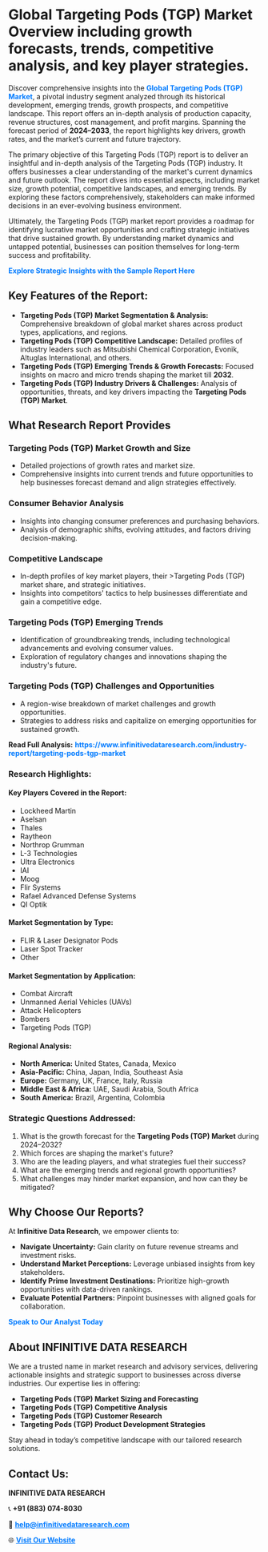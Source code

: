<h1>Global Targeting Pods (TGP) Market Overview including growth forecasts, trends, competitive analysis, and key player strategies.</h1>
<p>
Discover comprehensive insights into the 
<a href="https://www.infinitivedataresearch.com/industry-report/targeting-pods-tgp-market" rel="dofollow" style="color: #007BFF; text-decoration: none;"><strong>Global Targeting Pods (TGP) Market</strong></a>, a pivotal industry segment analyzed through its historical development, emerging trends, growth prospects, and competitive landscape. This report offers an in-depth analysis of production capacity, revenue structures, cost management, and profit margins. Spanning the forecast period of <strong>2024–2033</strong>, the report highlights key drivers, growth rates, and the market’s current and future trajectory.
</p>
<p>
The primary objective of this Targeting Pods (TGP) report is to deliver an insightful and in-depth analysis of the Targeting Pods (TGP) industry. It offers businesses a clear understanding of the market's current dynamics and future outlook. The report dives into essential aspects, including market size, growth potential, competitive landscapes, and emerging trends. By exploring these factors comprehensively, stakeholders can make informed decisions in an ever-evolving business environment.
</p>
<p>
Ultimately, the Targeting Pods (TGP) market report provides a roadmap for identifying lucrative market opportunities and crafting strategic initiatives that drive sustained growth. By understanding market dynamics and untapped potential, businesses can position themselves for long-term success and profitability.
</p>
<p>
<a href="https://www.infinitivedataresearch.com/request-sample/reportId=103557" style="color: #007BFF; text-decoration: none;"><strong>Explore Strategic Insights with the Sample Report Here</strong></a>
</p>

<h2>Key Features of the Report:</h2>
<ul>
<li><strong>Targeting Pods (TGP) Market Segmentation & Analysis:</strong> Comprehensive breakdown of global market shares across product types, applications, and regions.</li>
<li><strong>Targeting Pods (TGP) Competitive Landscape:</strong> Detailed profiles of industry leaders such as Mitsubishi Chemical Corporation, Evonik, Altuglas International, and others.</li>
<li><strong>Targeting Pods (TGP) Emerging Trends & Growth Forecasts:</strong> Focused insights on macro and micro trends shaping the market till <strong>2032</strong>.</li>
<li><strong>Targeting Pods (TGP) Industry Drivers & Challenges:</strong> Analysis of opportunities, threats, and key drivers impacting the <strong>Targeting Pods (TGP) Market</strong>.</li>
</ul>

<h2>What Research Report Provides</h2>
<h3>Targeting Pods (TGP) Market Growth and Size</h3>
<ul>
<li>Detailed projections of growth rates and market size.</li>
<li>Comprehensive insights into current trends and future opportunities to help businesses forecast demand and align strategies effectively.</li>
</ul>

<h3>Consumer Behavior Analysis</h3>
<ul>
<li>Insights into changing consumer preferences and purchasing behaviors.</li>
<li>Analysis of demographic shifts, evolving attitudes, and factors driving decision-making.</li>
</ul>

<h3>Competitive Landscape</h3>
<ul>
<li>In-depth profiles of key market players, their >Targeting Pods (TGP) market share, and strategic initiatives.</li>
<li>Insights into competitors' tactics to help businesses differentiate and gain a competitive edge.</li>
</ul>

<h3>Targeting Pods (TGP) Emerging Trends</h3>
<ul>
<li>Identification of groundbreaking trends, including technological advancements and evolving consumer values.</li>
<li>Exploration of regulatory changes and innovations shaping the industry's future.</li>
</ul>

<h3>Targeting Pods (TGP) Challenges and Opportunities</h3>
<ul>
<li>A region-wise breakdown of market challenges and growth opportunities.</li>
<li>Strategies to address risks and capitalize on emerging opportunities for sustained growth.</li>
</ul>
<p><strong>Read Full Analysis:</strong> <a href="https://www.infinitivedataresearch.com/industry-report/targeting-pods-tgp-market" rel="dofollow" style="color: #007BFF; text-decoration: none;"><strong>https://www.infinitivedataresearch.com/industry-report/targeting-pods-tgp-market</strong></a></p>
<h3>Research Highlights:</h3>
<h4>Key Players Covered in the Report:</h4>
<ul><li>Lockheed Martin</li><li>Aselsan</li><li>Thales</li><li>Raytheon</li><li>Northrop Grumman</li><li>L-3 Technologies</li><li>Ultra Electronics</li><li>IAI</li><li>Moog</li><li>Flir Systems</li><li>Rafael Advanced Defense Systems</li><li>QI Optik</li></ul>
<h4>Market Segmentation by Type:</h4>
<ul><li>FLIR &amp; Laser Designator Pods</li><li>Laser Spot Tracker</li><li>Other</li></ul>
<h4>Market Segmentation by Application:</h4>
<ul><li>Combat Aircraft</li><li>Unmanned Aerial Vehicles (UAVs)</li><li>Attack Helicopters</li><li>Bombers</li><li>Targeting Pods (TGP)</li></ul>

<h4>Regional Analysis:</h4>
<ul>
<li><strong>North America:</strong> United States, Canada, Mexico</li>
<li><strong>Asia-Pacific:</strong> China, Japan, India, Southeast Asia</li>
<li><strong>Europe:</strong> Germany, UK, France, Italy, Russia</li>
<li><strong>Middle East & Africa:</strong> UAE, Saudi Arabia, South Africa</li>
<li><strong>South America:</strong> Brazil, Argentina, Colombia</li>
</ul>

<h3>Strategic Questions Addressed:</h3>
<ol>
<li>What is the growth forecast for the <strong>Targeting Pods (TGP) Market</strong> during 2024–2032?</li>
<li>Which forces are shaping the market's future?</li>
<li>Who are the leading players, and what strategies fuel their success?</li>
<li>What are the emerging trends and regional growth opportunities?</li>
<li>What challenges may hinder market expansion, and how can they be mitigated?</li>
</ol>

<h2>Why Choose Our Reports?</h2>
<p>At <strong>Infinitive Data Research</strong>, we empower clients to:</p>
<ul>
<li><strong>Navigate Uncertainty:</strong> Gain clarity on future revenue streams and investment risks.</li>
<li><strong>Understand Market Perceptions:</strong> Leverage unbiased insights from key stakeholders.</li>
<li><strong>Identify Prime Investment Destinations:</strong> Prioritize high-growth opportunities with data-driven rankings.</li>
<li><strong>Evaluate Potential Partners:</strong> Pinpoint businesses with aligned goals for collaboration.</li>
</ul>
<p><a href="https://www.infinitivedataresearch.com/industry-report/targeting-pods-tgp-market" rel="dofollow" style="color: #007BFF; text-decoration: none;"><strong>Speak to Our Analyst Today</strong></a></p>

<h2>About INFINITIVE DATA RESEARCH</h2>
<p>We are a trusted name in market research and advisory services, delivering actionable insights and strategic support to businesses across diverse industries. Our expertise lies in offering:</p>
<ul>
<li><strong>Targeting Pods (TGP) Market Sizing and Forecasting</strong></li>
<li><strong>Targeting Pods (TGP) Competitive Analysis</strong></li>
<li><strong>Targeting Pods (TGP) Customer Research</strong></li>
<li><strong>Targeting Pods (TGP) Product Development Strategies</strong></li>
</ul>
<p>Stay ahead in today’s competitive landscape with our tailored research solutions.</p>

<h2>Contact Us:</h2>
<p><strong>INFINITIVE DATA RESEARCH</strong></p>
<p>📞 <strong>+91 (883) 074-8030</strong></p>
<p>📧 <strong><a href="mailto:help@infinitivedataresearch.com" style="color: #007BFF;">help@infinitivedataresearch.com</a></strong></p>
<p>🌐 <strong><a href="https://www.infinitivedataresearch.com" rel="dofollow" style="color: #007BFF;">Visit Our Website</a></strong></p>